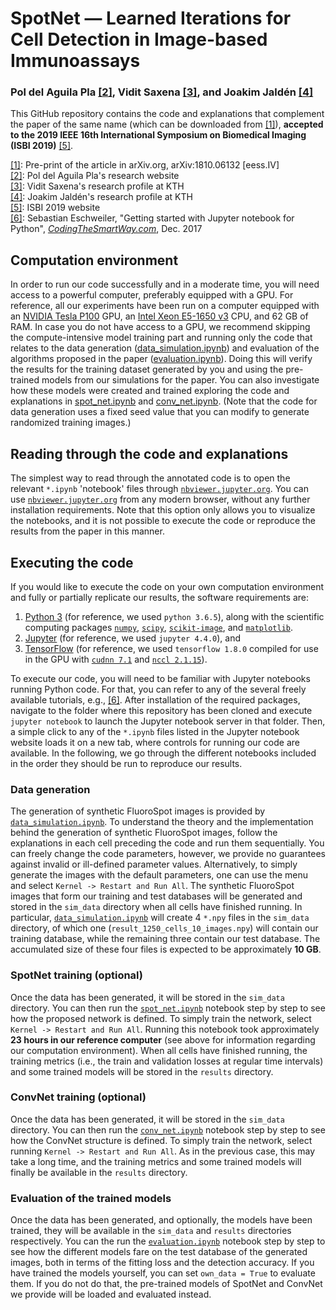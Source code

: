 # SpotNet &mdash; Learned Iterations for Cell Detection in Image-based Immunoassays
### Pol del Aguila Pla [\[2\]][2], Vidit Saxena [\[3\]][3], and Joakim Jaldén [\[4\]][4]

This GitHub repository contains the code and explanations that complement the paper of the same name (which can be downloaded from [\[1\]][1]), **accepted to the 2019 IEEE 16th International Symposium on Biomedical Imaging (ISBI 2019)** [\[5\]][5]. 

[\[1\]][1]: Pre-print of the article in arXiv.org, arXiv:1810.06132 \[eess.IV\]  
[\[2\]][2]: Pol del Aguila Pla's research website  
[\[3\]][3]: Vidit Saxena's research profile at KTH  
[\[4\]][4]: Joakim Jaldén's research profile at KTH  
[\[5\]][5]: ISBI 2019 website    
[\[6\]][6]: Sebastian Eschweiler, "Getting started with Jupyter notebook for Python", [_CodingTheSmartWay.com_](https://codingthesmartway.com), Dec. 2017

[1]: https://arxiv.org/abs/1810.06132
[2]: https://poldap.github.io  
[3]: https://kth.se/profile/vidits   
[4]: https://kth.se/profile/jalden 
[5]: https://biomedicalimaging.org/2019/
[6]: https://codingthesmartway.com/getting-started-with-jupyter-notebook-for-python/

## Computation environment 

In order to run our code successfully and in a moderate time, you will need access to a powerful computer, preferably equipped with a GPU. For reference, all our experiments have been run on a computer equipped with an [NVIDIA Tesla P100](https://www.nvidia.com/content/dam/en-zz/Solutions/Data-Center/tesla-p100/pdf/nvidia-tesla-p100-datasheet.pdf) GPU, an [Intel Xeon E5-1650 v3](https://ark.intel.com/products/82765/Intel-Xeon-Processor-E5-1650-v3-15M-Cache-3-50-GHz-) CPU, and 62 GB of RAM. In case you do not have access to a GPU, we recommend skipping the compute-intensive model training part and running only the code that relates to the data generation ([data_simulation.ipynb](https://nbviewer.jupyter.org/github/poldap/SpotNet/blob/master/data_simulation.ipynb)) and evaluation of the algorithms proposed in the paper ([evaluation.ipynb](https://nbviewer.jupyter.org/github/poldap/SpotNet/blob/master/evaluation.ipynb)). Doing this will verify the results for the training dataset generated by you and using the pre-trained models from our simulations for the paper. You can also investigate how these models were created and trained exploring the code and explanations in [spot_net.ipynb](https://nbviewer.jupyter.org/github/poldap/SpotNet/blob/master/spot_net.ipynb) and [conv_net.ipynb](https://nbviewer.jupyter.org/github/poldap/SpotNet/blob/master/conv_net.ipynb). (Note that the code for data generation uses a fixed seed value that you can modify to generate randomized training images.)

## Reading through the code and explanations

The simplest way to read through the annotated code is to open the relevant `*.ipynb` 'notebook' files through [`nbviewer.jupyter.org`](https://nbviewer.jupyter.org/github/poldap/SpotNet/tree/master/). You can use [`nbviewer.jupyter.org`](https://nbviewer.jupyter.org/github/poldap/SpotNet/tree/master/) from any modern browser, without any further installation requirements. Note that this option only allows you to visualize the notebooks, and it is not possible to execute the code or reproduce the results from the paper in this manner.  

## Executing the code  

If you would like to execute the code on your own computation environment and fully or partially replicate our results, the software requirements are:  
1. [Python 3](https://www.python.org/) (for reference, we used `python 3.6.5`), along with the scientific computing packages [`numpy`](http://www.numpy.org/), [`scipy`](https://www.scipy.org/), [`scikit-image`](https://scikit-image.org/), and [`matplotlib`](https://matplotlib.org/).
2. [Jupyter](https://jupyter.org/) (for reference, we used `jupyter 4.4.0`), and
3. [TensorFlow](https://www.tensorflow.org/) (for reference, we used `tensorflow 1.8.0` compiled for use in the GPU with [`cudnn 7.1`](https://nbviewer.jupyter.org/github/poldap/SpotNet/blob/master/spot_net.ipynb) and [`nccl 2.1.15`](https://developer.nvidia.com/nccl)).   

To execute our code, you will need to be familiar with Jupyter notebooks running Python code. For that, you can refer to any of the several freely available tutorials, e.g., [\[6\]][6]. After installation of the required packages, navigate to the folder where this repository has been cloned and execute `jupyter notebook` to launch the Jupyter notebook server in that folder. Then, a simple click to any of the `*.ipynb` files listed in the Jupyter notebook website loads it on a new tab, where controls for running our code are available. In the following, we go through the different notebooks included in the order they should be run to reproduce our results.

### Data generation

The generation of synthetic FluoroSpot images is provided by [`data_simulation.ipynb`](https://nbviewer.jupyter.org/github/poldap/SpotNet/blob/master/data_simulation.ipynb). To understand the theory and the implementation behind the generation of synthetic FluoroSpot images, follow the explanations in each cell preceding the code and run them sequentially. You can freely change the code parameters, however, we provide no guarantees against invalid or ill-defined parameter values. Alternatively, to simply generate the images with the default parameters, one can use the menu and select `Kernel -> Restart and Run All`. The synthetic FluoroSpot images that form our training and test databases will be generated and stored in the `sim_data` directory when all cells have finished running. In particular, [`data_simulation.ipynb`](https://nbviewer.jupyter.org/github/poldap/SpotNet/blob/master/data_simulation.ipynb) will create 4 `*.npy` files in the `sim_data` directory, of which one (`result_1250_cells_10_images.npy`) will contain our training database, while the remaining three contain our test database. The accumulated size of these four files is expected to be approximately **10 GB**.  

### SpotNet training (optional)  

Once the data has been generated, it will be stored in the `sim_data` directory. You can then run the [`spot_net.ipynb`](https://nbviewer.jupyter.org/github/poldap/SpotNet/blob/master/spot_net.ipynb) notebook step by step to see how the proposed network is defined. To simply train the network, select `Kernel -> Restart and Run All`. Running this notebook took approximately **23 hours in our reference computer** (see above for information regarding our computation environment). When all cells have finished running, the training metrics (i.e., the train and validation losses at regular time intervals) and some trained models will be stored in the `results` directory.

### ConvNet training (optional)
  
Once the data has been generated, it will be stored in the `sim_data` directory. You can then run the [`conv_net.ipynb`](https://nbviewer.jupyter.org/github/poldap/SpotNet/blob/master/conv_net.ipynb) notebook step by step to see how the ConvNet structure is defined. To simply train the network, select running `Kernel -> Restart and Run All`. As in the previous case, this may take a long time, and the training metrics and some trained models will finally be available in the `results` directory.  

### Evaluation of the trained models  

Once the data has been generated, and optionally, the models have been trained, they will be available in the `sim_data` and `results` directories respectively. You can the run the [`evaluation.ipynb`](https://nbviewer.jupyter.org/github/poldap/SpotNet/blob/master/evaluation.ipynb) notebook step by step to see how the different models fare on the test database of the generated images, both in terms of the fitting loss and the detection accuracy. If you have trained the models yourself, you can set `own_data = True` to evaluate them. If you do not do that, the pre-trained models of SpotNet and ConvNet we provide will be loaded and evaluated instead.  
